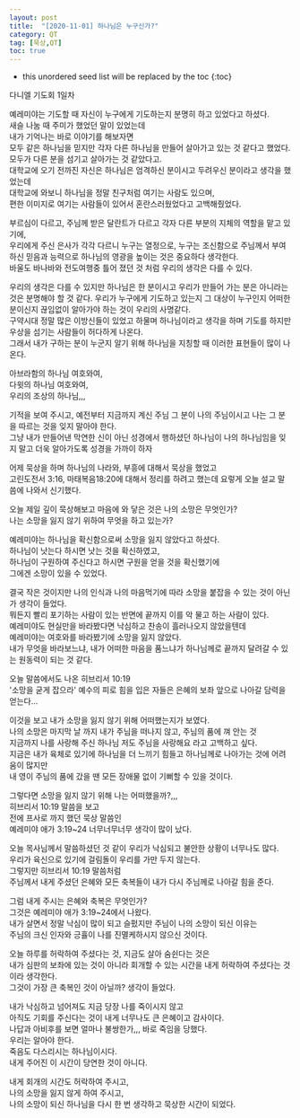 ```yaml
---
layout: post
title:  "[2020-11-01] 하나님은 누구신가?"
category: QT
tag: [묵상,QT]
toc: true
---
```

* this unordered seed list will be replaced by the toc
{:toc}


다니엘 기도회 1일차<br/>

예레미야는 기도할 때 자신이 누구에게 기도하는지 분명히 하고 있었다고 하셨다.<br/>
새슬 나눔 때 주미가 했었던 말이 있었는데 <br/>
내가 기억나는 바로 이야기를 해보자면<br/>
모두 같은 하나님을 믿지만 각자 다른 하나님을 만들어 살아가고 있는 것 같다고 했었다.<br/>
모두가 다른 분을 섬기고 살아가는 것 같았다고.<br/>
대학교에 오기 전까진 자신은 하나님은 엄격하신 분이시고 두려우신 분이라고 생각을 했었는데<br/>
대학교에 와보니 하나님을 정말 친구처럼 여기는 사람도 있으며,<br/> 편한 이미지로 여기는 사람들이 있어서 혼란스러웠었다고 고백해줬었다.

부르심이 다르고, 주님께 받은 달란트가 다르고 각자 다른 부분의 지체의 역할을 맡고 있기에,<br/>
우리에게 주신 은사가 각각 다르니
누구는 열정으로, 누구는 조신함으로 주님께서 부여하신 믿음과 능력으로 하나님의 영광을 높이는 것은 중요하다 생각한다.<br/>
바울도 바나바와 전도여행중 틀어 졌던 것 처럼 우리의 생각은 다를 수 있다.

우리의 생각은 다를 수 있지만 하나님은 한 분이시고 우리가 만들어 가는 분은 아니라는 것은 분명해야 할 것 같다.
우리가 누구에게 기도하고 있는지 그 대상이 누구인지 어떠한 분이신지 끊임없이 알아가야 하는 것이 우리의 사명같다.<br/>
구약시대 정말 많은 이방신들이 있었고 하물며 하나님이라고 생각을 하며 기도를 하지만 우상을 섬기는 사람들이 허다하게 나온다.<br/>
그래서 내가 구하는 분이 누군지 알기 위해
하나님을 지칭할 때 이러한 표현들이 많이 나온다.

아브라함의 하나님 여호와여,<br/> 다윗의 하나님 여호와여,<br/> 우리의 조상의 하나님,,,<br/>

기적을 보여 주시고, 예전부터 지금까지 계신 주님 그 분이 나의 주님이시고 나는 그 분을 따르는 것을 잊지 말아야 한다.<br/>
그냥 내가 만들어낸 막연한 신이 아닌 성경에서 행하셨던 하나님이 나의 하나님임을 잊지 말고 더욱 알아가도록 성경을 가까이 하자

어제 묵상을 하며 하나님의 나라와, 부흥에 대해서 묵상을 했었고<br/>
고린도전서 3:16, 마태복음18:20에 대해서 정리를 하려고 했는데 요렇게 오늘 설교 말씀에 나와서 신기했다.

오늘 제일 깊이 묵상해보고 마음에 와 닿은 것은
나의 소망은 무엇인가?<br/>
나는 소망을 잃지 않기 위하여 무엇을 하고 있는가?

예레미야는 하나님을 확신함으로써 소망을 잃지 않았다고 하셨다.<br/>
하나님이 낫는다 하시면 낫는 것을 확신하였고,<br/>
하나님이 구원하여 주신다고 하시면 구원을 얻을 것을 확신했기에<br/>
그에겐 소망이 있을 수 있었다.

결국 작은 것이지만 나의 인식과 나의 마음먹기에 따라 소망을 붙잡을 수 있는 것이 아닌가 생각이 들었다.<br/>
뭐든지 빨리 포기하는 사람이 있는 반면에 끝까지 이를 악 물고 하는 사람이 있다.<br/>
예레미야도 현실만을 바라봤다면 낙심하고 찬송이 흘러나오지 않았을텐데<br/>
예레미야는 여호와를 바라봤기에 소망을 잃지 않았다.<br/>
내가 무엇을 바라보느냐, 내가 어떠한 마음을 품느냐가 하나님께로 끝까지 달려갈 수 있는 원동력이 되는 것 같다.
 
오늘 말씀에서도 나온 히브리서 10:19 <br/>
'소망을 굳게 잡으라' 예수의 피로 힘을 입은 자들은 은혜의 보좌 앞으로 나아갈 담력을 얻는다...

이것을 보고 내가 소망을 잃지 않기 위해 어떠했는지가 보였다.<br/>
나의 소망은 마지막 날 까지 내가 주님을 떠나지 않고, 주님의 품에 껴 안는 것<br/>
지금까지 나를 사랑해 주신 하나님 저도 주님을 사랑해요 라고 고백하고 싶다.<br/>
지금은 내가 육체로 있기에 하나님을 더 느끼기 힘들고 하나님께로 나아가는 것에 어려움이 많지만<br/>
내 영이 주님의 품에 갔을 땐 모든 장애물 없이 기뻐할 수 있을 것이다.

그렇다면 소망을 잃지 않기 위해 나는 어떠했을까?,,,<br/>
히브리서 10:19 말씀을 보고<br/>
전에 프사로 까지 했던 묵상 말씀인 <br/>
예레미야 애가 3:19~24 너무너무너무 생각이 많이 났다.

오늘 목사님께서 말씀하셨던 것 같이 우리가 낙심되고 불안한 상황이 너무나도 많다.<br/>
우리가 육신으로 있기에 걸림돌이 우리를 가만 두지 않는다.<br/>
그렇지만 히브리서 10:19 말씀처럼 <br/>주님께서 내게 주셨던 은혜와 모든 축복들이 내가 다시 주님께로 나아갈 힘을 준다.

그럼 내게 주시는 은혜와 축복은 무엇인가?<br/>
그것은 예레미야 애가 3:19~24에서 나왔다.<br/>
내가 살면서 정말 낙심이 많이 되고 슬펐지만 주님이 나의 소망이 되신 이유는<br/>
주님의 크신 인자와 긍휼이 나를 진멸케하시지 않으신 것이다.

오늘 하루를 허락하여 주셨다는 것, 지금도 살아 숨쉰다는 것은 <br/>
내가 심판의 보좌에 있는 것이 아니라 회개할 수 있는 시간을 내게 허락하여 주셨다는 것이라 생각한다.<br/>
그것이 가장 큰 축복인 것이 아닐까? 생각이 들었다.

내가 낙심하고 넘어져도 지금 당장 나를 죽이시지 않고<br/>
아직도 기회를 주신다는 것이 내게 너무나도 큰 은혜이고 감사이다.<br/>
나답과 아비후를 보면 얼마나 불쌍한가,,, 바로 죽임을 당했다.<br/>
우리는 알아야 한다.<br/>
죽음도 다스리시는 하나님이시다.<br/>
내게 주어진 이 시간이 당연한 것이 아니다.

내게 회개의 시간도 허락하여 주시고,<br/>
나의 소망을 잃지 않게 하여 주시고,<br/>
나의 소망이 되신 하나님을 다시 한 번 생각하고 묵상한 시간이 되었다.